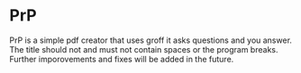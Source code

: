 # PrP
PrP is a simple pdf creator that uses groff it asks questions and you answer.
The title should not and must not contain spaces or the program breaks.
Further imporovements and fixes will be added in the future.
